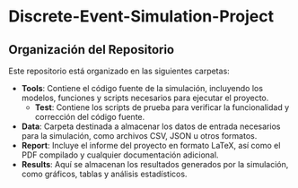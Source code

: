 # Discrete-Event-Simulation-Project

## Organización del Repositorio

Este repositorio está organizado en las siguientes carpetas:

- **Tools**: Contiene el código fuente de la simulación, incluyendo los modelos, funciones y scripts necesarios para ejecutar el proyecto.
    - **Test**: Contiene los scripts de prueba para verificar la funcionalidad y corrección del código fuente.
- **Data**: Carpeta destinada a almacenar los datos de entrada necesarios para la simulación, como archivos CSV, JSON u otros formatos.
- **Report**: Incluye el informe del proyecto en formato LaTeX, así como el PDF compilado y cualquier documentación adicional.
- **Results**: Aquí se almacenan los resultados generados por la simulación, como gráficos, tablas y análisis estadísticos.
